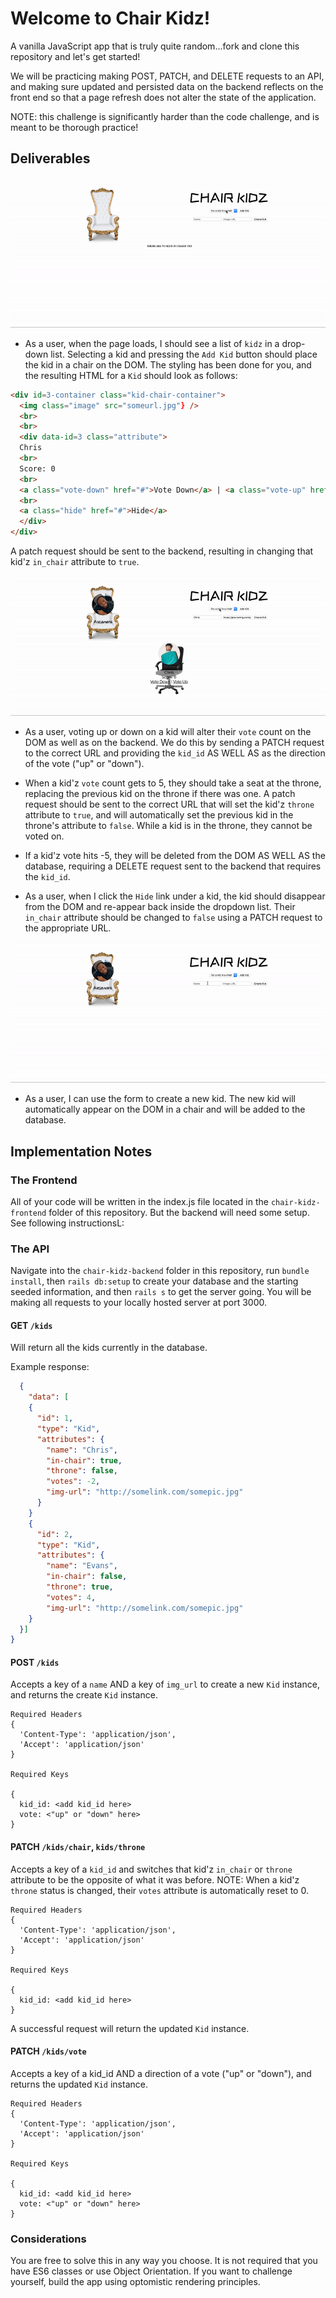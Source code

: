 # Welcome to Chair Kidz!

A vanilla JavaScript app that is truly quite random...fork and clone this repository and let's get started!

We will be practicing making POST, PATCH, and DELETE requests to an API, and making sure updated and persisted data on the backend reflects on the front end so that a page refresh does not alter the state of the application.

NOTE: this challenge is significantly harder than the code challenge, and is meant to be thorough practice!

## Deliverables

![Example](assets/demo1.gif)

* As a user, when the page loads, I should see a list of `kidz` in a drop-down list. Selecting a kid and pressing the `Add Kid` button should place the kid in a chair on the DOM. The styling has been done for you, and the resulting HTML for a `Kid` should look as follows:

```html
<div id=3-container class="kid-chair-container">
  <img class="image" src="someurl.jpg"} />
  <br>
  <br>
  <div data-id=3 class="attribute">
  Chris
  <br>
  Score: 0
  <br>
  <a class="vote-down" href="#">Vote Down</a> | <a class="vote-up" href="#">Vote Up</a>
  <br>
  <a class="hide" href="#">Hide</a>
  </div>
</div>
```

 A patch request should be sent to the backend, resulting in changing that kid'z `in_chair` attribute to `true`.

![Example](assets/demo3.gif)

 * As a user, voting up or down on a kid will alter their `vote` count on the DOM as well as on the backend. We do this by sending a PATCH request to the correct URL and providing the `kid_id` AS WELL AS as the direction of the vote ("up" or "down"). 
 
* When a kid'z `vote` count gets to 5, they should take a seat at the throne, replacing the previous kid on the throne if there was one. A patch request should be sent to the correct URL that will set the kid'z `throne` attribute to `true`, and will automatically set the previous kid in the throne's attribute to `false`. While a kid is in the throne, they cannot be voted on. 

* If a kid'z vote hits -5, they will be deleted from the DOM AS WELL AS the database, requiring a DELETE request sent to the backend that requires the `kid_id`.

 * As a user, when I click the `Hide` link under a kid, the kid should disappear from the DOM and re-appear back inside the dropdown list. Their `in_chair` attribute should be changed to `false` using a PATCH request to the appropriate URL.

 ![Example](assets/demo2.gif)

 * As a user, I can use the form to create a new kid. The new kid will automatically appear on the DOM in a chair and will be added to the database.

## Implementation Notes

### The Frontend

All of your code will be written in the index.js file located in the `chair-kidz-frontend` folder of this repository. But the backend will need some setup. See following instructionsL:

### The API

Navigate into the `chair-kidz-backend` folder in this repository, run `bundle install`, then `rails db:setup` to create your database and the starting seeded information, and then `rails s` to get the server going. You will be making all requests to your locally hosted server at port 3000.

#### GET `/kids`

Will return all the kids currently in the database.

Example response:
```json
  {
    "data": [
    {
      "id": 1,
      "type": "Kid",
      "attributes": {
        "name": "Chris",
        "in-chair": true,
        "throne": false,
        "votes": -2,
        "img-url": "http://somelink.com/somepic.jpg"
      }
    }
    {
      "id": 2,
      "type": "Kid",
      "attributes": {
        "name": "Evans",
        "in-chair": false,
        "throne": true,
        "votes": 4,
        "img-url": "http://somelink.com/somepic.jpg"
    }
  }]
}
```

#### POST `/kids`

Accepts a key of a `name` AND a key of `img_url` to create a new `Kid` instance, and returns the create `Kid` instance.

```
Required Headers
{
  'Content-Type': 'application/json',
  'Accept': 'application/json'
}

Required Keys

{
  kid_id: <add kid_id here>
  vote: <"up" or "down" here>
}
```

#### PATCH `/kids/chair`, `kids/throne`

Accepts a key of a `kid_id` and switches that kid'z `in_chair` or `throne` attribute to be the opposite of what it was before. NOTE: When a kid'z `throne` status is changed, their `votes` attribute is automatically reset to 0.

```
Required Headers
{
  'Content-Type': 'application/json',
  'Accept': 'application/json'
}

Required Keys

{
  kid_id: <add kid_id here>
}

```

A successful request will return the updated `Kid` instance.

#### PATCH `/kids/vote`

Accepts a key of a kid_id AND a direction of a vote ("up" or "down"), and returns the updated `Kid` instance.

```
Required Headers
{
  'Content-Type': 'application/json',
  'Accept': 'application/json'
}

Required Keys

{
  kid_id: <add kid_id here>
  vote: <"up" or "down" here>
}
```

### Considerations

You are free to solve this in any way you choose. It is not required that you have ES6 classes or use Object Orientation. If you want to challenge yourself, build the app using optomistic rendering principles.
